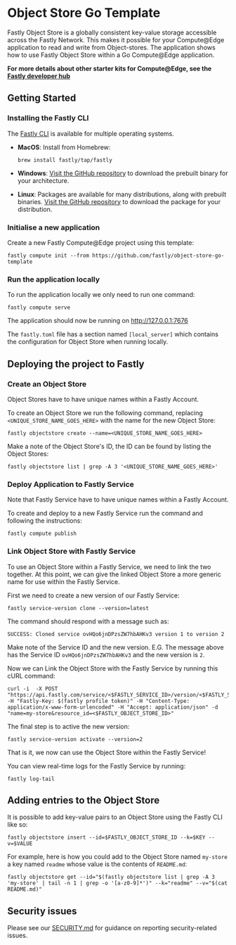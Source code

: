 # Object Store Go Template

Fastly Object Store is a globally consistent key-value storage accessible across the Fastly Network. This makes it possible for your Compute@Edge application to read and write from Object-stores. The application shows how to use Fastly Object Store within a Go Compute@Edge application.

**For more details about other starter kits for Compute@Edge, see the [Fastly developer hub](https://developer.fastly.com/solutions/starters)**

## Getting Started

### Installing the Fastly CLI

The [Fastly CLI](https://developer.fastly.com/learning/tools/cli/) is available for multiple operating systems.

- **MacOS**: Install from Homebrew:

    ```
    brew install fastly/tap/fastly
    ```

- **Windows**: [Visit the GitHub repository](https://github.com/fastly/cli/releases/latest) to download the prebuilt binary for your architecture.
- **Linux**: Packages are available for many distributions, along with prebuilt binaries. [Visit the GitHub repository](https://github.com/fastly/cli/releases/latest) to download the package for your distribution.

### Initialise a new application

Create a new Fastly Compute@Edge project using this template:

```shell
fastly compute init --from https://github.com/fastly/object-store-go-template
```

### Run the application locally

To run the application locally we only need to run one command:

```shell
fastly compute serve
```

The application should now be running on <http://127.0.0.1:7676>

The `fastly.toml` file has a section named `[local_server]` which contains the configuration for Object Store when running locally.

## Deploying the project to Fastly

### Create an Object Store

Object Stores have to have unique names within a Fastly Account.

To create an Object Store we run the following command, replacing `<UNIQUE_STORE_NAME_GOES_HERE>` with the name for the new Object Store:

```shell
fastly objectstore create --name=<UNIQUE_STORE_NAME_GOES_HERE>
```

Make a note of the Object Store's ID, the ID can be found by listing the Object Stores:
```shell
fastly objectstore list | grep -A 3 '<UNIQUE_STORE_NAME_GOES_HERE>'
```

### Deploy Application to Fastly Service

Note that Fastly Service have to have unique names within a Fastly Account.

To create and deploy to a new Fastly Service run the command and following the instructions:

```shell
fastly compute publish
```

### Link Object Store with Fastly Service

To use an Object Store within a Fastly Service, we need to link the two together. At this point, we can give the linked Object Store a more generic name for use within the Fastly Service.

First we need to create a new version of our Fastly Service:

```shell
fastly service-version clone --version=latest
```

The command should respond with a message such as:
```shell
SUCCESS: Cloned service ovHQo6jnDPzsZW7hbAHKv3 version 1 to version 2
```

Make note of the Service ID and the new version. E.G. The message above has the Service ID `ovHQo6jnDPzsZW7hbAHKv3` and the new version is `2`.

Now we can Link the Object Store with the Fastly Service by running this cURL command:

```shell
curl -i  -X POST "https://api.fastly.com/service/<$FASTLY_SERVICE_ID>/version/<$FASTLY_SERVICE_VERSION>/resource" -H "Fastly-Key: $(fastly profile token)" -H "Content-Type: application/x-www-form-urlencoded" -H "Accept: application/json" -d "name=my-store&resource_id=<$FASTLY_OBJECT_STORE_ID>"
```

The final step is to active the new version:
```shell
fastly service-version activate --version=2
```

That is it, we now can use the Object Store within the Fastly Service!

You can view real-time logs for the Fastly Service by running:
```shell
fastly log-tail
```

## Adding entries to the Object Store

It is possible to add key-value pairs to an Object Store using the Fastly CLI like so:
```shell
fastly objectstore insert --id=$FASTLY_OBJECT_STORE_ID --k=$KEY --v=$VALUE
```

For example, here is how you could add to the Object Store named `my-store` a key named `readme` whose value is the contents of `README.md`:
```shell
fastly objectstore get --id="$(fastly objectstore list | grep -A 3 'my-store' | tail -n 1 | grep -o '[a-z0-9]*')" --k="readme" --v="$(cat README.md)"
```

## Security issues

Please see our [SECURITY.md](SECURITY.md) for guidance on reporting security-related issues.
